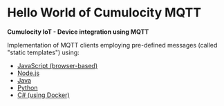 # Hello World of Cumulocity MQTT

**Cumulocity IoT - Device integration using MQTT**

Implementation of MQTT clients employing pre-defined messages (called "static templates") using:

*  [JavaScript (browser-based)](JavaScript)
*  [Node.js](Nodejs)
*  [Java](Java)
*  [Python](Python)
*  [C# (using Docker)](dotnet)
